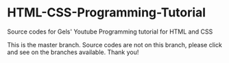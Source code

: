 # HTML-CSS-Programming-Tutorial
Source codes for Gels' Youtube Programming tutorial for HTML and CSS

This is the master branch. Source codes are not on this branch, please click and see on the branches available. Thank you!
